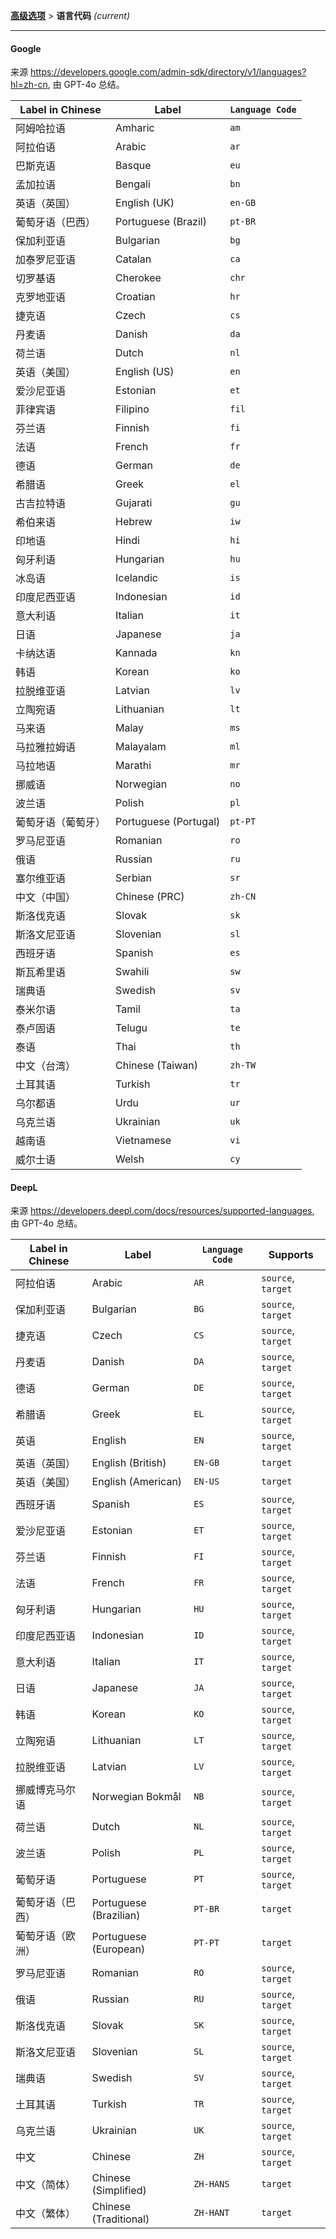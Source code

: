 [**高级选项**](./introduction.md) > **语言代码** _(current)_

---

#### Google

来源 <https://developers.google.com/admin-sdk/directory/v1/languages?hl=zh-cn>, 由 GPT-4o 总结。

| Label in Chinese | Label | `Language Code` |
| --- | --- | --- |
| 阿姆哈拉语 | Amharic | `am` |
| 阿拉伯语 | Arabic | `ar` |
| 巴斯克语 | Basque | `eu` |
| 孟加拉语 | Bengali | `bn` |
| 英语（英国） | English (UK) | `en-GB` |
| 葡萄牙语（巴西） | Portuguese (Brazil) | `pt-BR` |
| 保加利亚语 | Bulgarian | `bg` |
| 加泰罗尼亚语 | Catalan | `ca` |
| 切罗基语 | Cherokee | `chr` |
| 克罗地亚语 | Croatian | `hr` |
| 捷克语 | Czech | `cs` |
| 丹麦语 | Danish | `da` |
| 荷兰语 | Dutch | `nl` |
| 英语（美国） | English (US) | `en` |
| 爱沙尼亚语 | Estonian | `et` |
| 菲律宾语 | Filipino | `fil` |
| 芬兰语 | Finnish | `fi` |
| 法语 | French | `fr` |
| 德语 | German | `de` |
| 希腊语 | Greek | `el` |
| 古吉拉特语 | Gujarati | `gu` |
| 希伯来语 | Hebrew | `iw` |
| 印地语 | Hindi | `hi` |
| 匈牙利语 | Hungarian | `hu` |
| 冰岛语 | Icelandic | `is` |
| 印度尼西亚语 | Indonesian | `id` |
| 意大利语 | Italian | `it` |
| 日语 | Japanese | `ja` |
| 卡纳达语 | Kannada | `kn` |
| 韩语 | Korean | `ko` |
| 拉脱维亚语 | Latvian | `lv` |
| 立陶宛语 | Lithuanian | `lt` |
| 马来语 | Malay | `ms` |
| 马拉雅拉姆语 | Malayalam | `ml` |
| 马拉地语 | Marathi | `mr` |
| 挪威语 | Norwegian | `no` |
| 波兰语 | Polish | `pl` |
| 葡萄牙语（葡萄牙） | Portuguese (Portugal) | `pt-PT` |
| 罗马尼亚语 | Romanian | `ro` |
| 俄语 | Russian | `ru` |
| 塞尔维亚语 | Serbian | `sr` |
| 中文（中国） | Chinese (PRC) | `zh-CN` |
| 斯洛伐克语 | Slovak | `sk` |
| 斯洛文尼亚语 | Slovenian | `sl` |
| 西班牙语 | Spanish | `es` |
| 斯瓦希里语 | Swahili | `sw` |
| 瑞典语 | Swedish | `sv` |
| 泰米尔语 | Tamil | `ta` |
| 泰卢固语 | Telugu | `te` |
| 泰语 | Thai | `th` |
| 中文（台湾） | Chinese (Taiwan) | `zh-TW` |
| 土耳其语 | Turkish | `tr` |
| 乌尔都语 | Urdu | `ur` |
| 乌克兰语 | Ukrainian | `uk` |
| 越南语 | Vietnamese | `vi` |
| 威尔士语 | Welsh | `cy` |


#### DeepL
来源 <https://developers.deepl.com/docs/resources/supported-languages>, 由 GPT-4o 总结。

| Label in Chinese | Label | `Language Code`| Supports |
| --- | --- | --- | --- |
| 阿拉伯语 | Arabic | `AR` | `source`, `target` |
| 保加利亚语 | Bulgarian | `BG` | `source`, `target` |
| 捷克语 | Czech | `CS` | `source`, `target` |
| 丹麦语 | Danish | `DA` | `source`, `target` |
| 德语 | German | `DE` | `source`, `target` |
| 希腊语 | Greek | `EL` | `source`, `target` |
| 英语 | English | `EN` | `source`, `target` |
| 英语（英国） | English (British) | `EN-GB` | `target` |
| 英语（美国） | English (American) | `EN-US` | `target` |
| 西班牙语 | Spanish | `ES` | `source`, `target` |
| 爱沙尼亚语 | Estonian | `ET` | `source`, `target` |
| 芬兰语 | Finnish | `FI` | `source`, `target` |
| 法语 | French | `FR` | `source`, `target` |
| 匈牙利语 | Hungarian | `HU` | `source`, `target` |
| 印度尼西亚语 | Indonesian | `ID` | `source`, `target` |
| 意大利语 | Italian | `IT` | `source`, `target` |
| 日语 | Japanese | `JA` | `source`, `target` |
| 韩语 | Korean | `KO` | `source`, `target` |
| 立陶宛语 | Lithuanian | `LT` | `source`, `target` |
| 拉脱维亚语 | Latvian | `LV` | `source`, `target` |
| 挪威博克马尔语 | Norwegian Bokmål | `NB` | `source`, `target` |
| 荷兰语 | Dutch | `NL` | `source`, `target` |
| 波兰语 | Polish | `PL` | `source`, `target` |
| 葡萄牙语 | Portuguese | `PT` | `source`, `target` |
| 葡萄牙语（巴西） | Portuguese (Brazilian) | `PT-BR` | `target` |
| 葡萄牙语（欧洲） | Portuguese (European) | `PT-PT` | `target` |
| 罗马尼亚语 | Romanian | `RO` | `source`, `target` |
| 俄语 | Russian | `RU` | `source`, `target` |
| 斯洛伐克语 | Slovak | `SK` | `source`, `target` |
| 斯洛文尼亚语 | Slovenian | `SL` | `source`, `target` |
| 瑞典语 | Swedish | `SV` | `source`, `target` |
| 土耳其语 | Turkish | `TR` | `source`, `target` |
| 乌克兰语 | Ukrainian | `UK` | `source`, `target` |
| 中文 | Chinese | `ZH` | `source`, `target` |
| 中文（简体） | Chinese (Simplified) | `ZH-HANS` | `target` |
| 中文（繁体） | Chinese (Traditional) | `ZH-HANT` | `target` |
